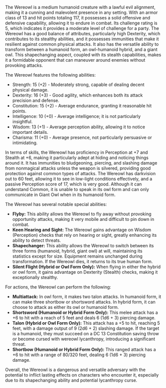 The Wereowl is a medium humanoid creature with a lawful evil alignment, making it a cunning and malevolent presence in any setting. With an armor class of 13 and hit points totaling 117, it possesses a solid offensive and defensive capability, allowing it to endure in combat. Its challenge rating is 5, which indicates it provides a moderate level of challenge for a party. The Wereowl has a good balance of attributes, particularly high Dexterity, which contributes to its stealthy abilities, and it possesses immunities that make it resilient against common physical attacks. It also has the versatile ability to transform between a humanoid form, an owl-humanoid hybrid, and a giant owl. This shapechanging aspect, coupled with its stealth capabilities, makes it a formidable opponent that can maneuver around enemies without provoking attacks.

The Wereowl features the following abilities: 

- Strength: 15 (+2) - Moderately strong, capable of dealing decent physical damage.
- Dexterity: 16 (+3) - Good agility, which enhances both its attack precision and defense.
- Constitution: 15 (+2) - Average endurance, granting it reasonable hit points.
- Intelligence: 10 (+0) - Average intelligence; it is not particularly insightful.
- Wisdom: 13 (+1) - Average perception ability, allowing it to notice important details.
- Charisma: 11 (+0) - Average presence, not particularly persuasive or intimidating.

In terms of skills, the Wereowl has proficiency in Perception at +7 and Stealth at +6, making it particularly adept at hiding and noticing things around it. It has immunities to bludgeoning, piercing, and slashing damage from nonmagical attacks unless the weapon is silvered, providing good protection against common types of attacks. The Wereowl has darkvision out to 60 feet, allowing it to see in low-light conditions effectively, and a passive Perception score of 17, which is very good. Although it can understand Common, it is unable to speak in its owl form and can only communicate in Giant Owl when in its humanoid form.

The Wereowl has several notable special abilities:

- **Flyby:** This ability allows the Wereowl to fly away without provoking opportunity attacks, making it very mobile and difficult to pin down in combat.
- **Keen Hearing and Sight:** The Wereowl gains advantage on Wisdom (Perception) checks that rely on hearing or sight, greatly enhancing its ability to detect threats.
- **Shapechanger:** This ability allows the Wereowl to switch between its three forms (humanoid, hybrid, giant owl) at will, maintaining its statistics except for size. Equipment remains unchanged during transformation. If the Wereowl dies, it returns to its true human form.
- **Silent Flight (Hybrid or Owl Form Only):** When flying in either the hybrid or owl form, it gains advantage on Dexterity (Stealth) checks, making it exceptionally stealthy.

For actions, the Wereowl can perform the following:

- **Multiattack:** In owl form, it makes two talon attacks. In humanoid form, it can make three shortbow or shortsword attacks. In hybrid form, it can choose to attack as either its owl or humanoid form.
- **Shortsword (Humanoid or Hybrid Form Only):** This melee attack has a +6 to hit with a reach of 5 feet and deals 6 (1d6 + 3) piercing damage.
- **Talon (Hybrid or Owl Form Only):** This attack has a +5 to hit, reaching 5 feet, with a damage output of 9 (2d6 + 2) slashing damage. If the target is a humanoid, they must succeed on a DC 13 Constitution saving throw or become cursed with wereowl lycanthropy, introducing a significant threat.
- **Shortbow (Humanoid or Hybrid Form Only):** This ranged attack has a +6 to hit with a range of 80/320 feet, dealing 6 (1d6 + 3) piercing damage.

Overall, the Wereowl is a dangerous and versatile adversary with the potential to inflict lasting effects on characters who encounter it, especially due to its shapechanging ability and potential lycanthropy curse.
